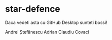 ﻿star-defence
============

Daca vedeti asta cu GitHub Desktop sunteti bossi!

Andrei Ștefănescu
Adrian Claudiu Covaci
